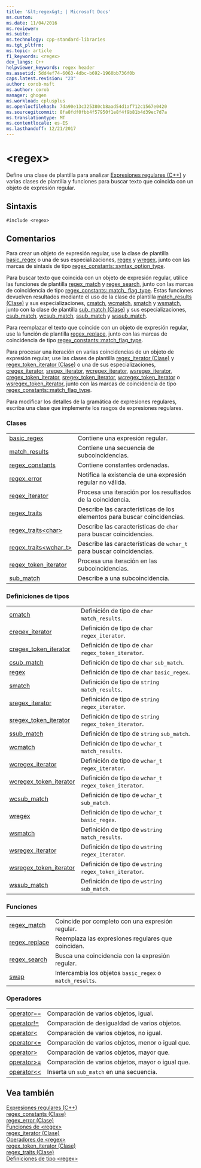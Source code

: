 ```yaml
---
title: '&lt;regex&gt; | Microsoft Docs'
ms.custom: 
ms.date: 11/04/2016
ms.reviewer: 
ms.suite: 
ms.technology: cpp-standard-libraries
ms.tgt_pltfrm: 
ms.topic: article
f1_keywords: <regex>
dev_langs: C++
helpviewer_keywords: regex header
ms.assetid: 5dd4ef74-6063-4dbc-b692-1960bb736f0b
caps.latest.revision: "23"
author: corob-msft
ms.author: corob
manager: ghogen
ms.workload: cplusplus
ms.openlocfilehash: 7da90e13c325380cb8aad54d1af712c1567e0420
ms.sourcegitcommit: 8fa8fdf0fbb4f57950f1e8f4f9b81b4d39ec7d7a
ms.translationtype: MT
ms.contentlocale: es-ES
ms.lasthandoff: 12/21/2017
---
```

# <a name="ltregexgt"></a>&lt;regex&gt;
Define una clase de plantilla para analizar [Expresiones regulares (C++)](../standard-library/regular-expressions-cpp.md) y varias clases de plantilla y funciones para buscar texto que coincida con un objeto de expresión regular.  
  
## <a name="syntax"></a>Sintaxis  
  
```  
#include <regex>  
```  
  
## <a name="remarks"></a>Comentarios  
 Para crear un objeto de expresión regular, use la clase de plantilla [basic_regex](../standard-library/basic-regex-class.md) o una de sus especializaciones, [regex](../standard-library/regex-typedefs.md#regex) y [wregex](../standard-library/regex-typedefs.md#wregex), junto con las marcas de sintaxis de tipo [regex_constants::syntax_option_type](../standard-library/regex-constants-class.md#syntax_option_type).  
  
 Para buscar texto que coincida con un objeto de expresión regular, utilice las funciones de plantilla [regex_match](../standard-library/regex-functions.md#regex_match) y [regex_search](../standard-library/regex-functions.md#regex_search), junto con las marcas de coincidencia de tipo [regex_constants::match_ flag_type](../standard-library/regex-constants-class.md#match_flag_type). Estas funciones devuelven resultados mediante el uso de la clase de plantilla [match_results (Clase)](../standard-library/match-results-class.md) y sus especializaciones, [cmatch](../standard-library/regex-typedefs.md#cmatch), [wcmatch](../standard-library/regex-typedefs.md#wcmatch), [smatch](../standard-library/regex-typedefs.md#smatch) y [wsmatch](../standard-library/regex-typedefs.md#wsmatch), junto con la clase de plantilla [sub_match (Clase)](../standard-library/sub-match-class.md) y sus especializaciones, [csub_match](../standard-library/regex-typedefs.md#csub_match), [wcsub_match](../standard-library/regex-typedefs.md#wcsub_match), [ssub_match](../standard-library/regex-typedefs.md#ssub_match) y [wssub_match](../standard-library/regex-typedefs.md#wssub_match).  
  
 Para reemplazar el texto que coincide con un objeto de expresión regular, use la función de plantilla [regex_replace](../standard-library/regex-functions.md#regex_replace), junto con las marcas de coincidencia de tipo [regex_constants::match_flag_type](../standard-library/regex-constants-class.md#match_flag_type).  
  
 Para procesar una iteración en varias coincidencias de un objeto de expresión regular, use las clases de plantilla [regex_iterator (Clase)](../standard-library/regex-iterator-class.md) y [regex_token_iterator (Clase)](../standard-library/regex-token-iterator-class.md) o una de sus especializaciones, [cregex_iterator](../standard-library/regex-typedefs.md#cregex_iterator), [sregex_iterator](../standard-library/regex-typedefs.md#sregex_iterator), [wcregex_iterator](../standard-library/regex-typedefs.md#wcregex_iterator), [wsregex_iterator](../standard-library/regex-typedefs.md#wsregex_iterator), [cregex_token_iterator](../standard-library/regex-typedefs.md#cregex_token_iterator), [sregex_token_iterator](../standard-library/regex-typedefs.md#sregex_token_iterator), [wcregex_token_iterator](../standard-library/regex-typedefs.md#wcregex_token_iterator) o [wsregex_token_iterator](../standard-library/regex-typedefs.md#wsregex_token_iterator), junto con las marcas de coincidencia de tipo [regex_constants::match_flag_type](../standard-library/regex-constants-class.md#match_flag_type).  
  
 Para modificar los detalles de la gramática de expresiones regulares, escriba una clase que implemente los rasgos de expresiones regulares.  
  
### <a name="classes"></a>Clases  
  
|||  
|-|-|  
|[basic_regex](../standard-library/basic-regex-class.md)|Contiene una expresión regular.|  
|[match_results](../standard-library/match-results-class.md)|Contiene una secuencia de subcoincidencias.|  
|[regex_constants](../standard-library/regex-constants-class.md)|Contiene constantes ordenadas.|  
|[regex_error](../standard-library/regex-error-class.md)|Notifica la existencia de una expresión regular no válida.|  
|[regex_iterator](../standard-library/regex-iterator-class.md)|Procesa una iteración por los resultados de la coincidencia.|  
|[regex_traits](../standard-library/regex-traits-class.md)|Describe las características de los elementos para buscar coincidencias.|  
|[regex_traits\<char>](../standard-library/regex-traits-char-class.md)|Describe las características de `char` para buscar coincidencias.|  
|[regex_traits<wchar_t>](../standard-library/regex-traits-wchar-t-class.md)|Describe las características de `wchar_t` para buscar coincidencias.|  
|[regex_token_iterator](../standard-library/regex-token-iterator-class.md)|Procesa una iteración en las subcoincidencias.|  
|[sub_match](../standard-library/sub-match-class.md)|Describe a una subcoincidencia.|  
  
### <a name="type-definitions"></a>Definiciones de tipos  
  
|||  
|-|-|  
|[cmatch](../standard-library/regex-typedefs.md#cmatch)|Definición de tipo de `char` `match_results`.|  
|[cregex_iterator](../standard-library/regex-typedefs.md#cregex_iterator)|Definición de tipo de `char` `regex_iterator`.|  
|[cregex_token_iterator](../standard-library/regex-typedefs.md#cregex_token_iterator)|Definición de tipo de `char` `regex_token_iterator`.|  
|[csub_match](../standard-library/regex-typedefs.md#csub_match)|Definición de tipo de `char` `sub_match`.|  
|[regex](../standard-library/regex-typedefs.md#regex)|Definición de tipo de `char` `basic_regex`.|  
|[smatch](../standard-library/regex-typedefs.md#smatch)|Definición de tipo de `string` `match_results`.|  
|[sregex_iterator](../standard-library/regex-typedefs.md#sregex_iterator)|Definición de tipo de `string` `regex_iterator`.|  
|[sregex_token_iterator](../standard-library/regex-typedefs.md#sregex_token_iterator)|Definición de tipo de `string` `regex_token_iterator`.|  
|[ssub_match](../standard-library/regex-typedefs.md#ssub_match)|Definición de tipo de `string` `sub_match`.|  
|[wcmatch](../standard-library/regex-typedefs.md#wcmatch)|Definición de tipo de `wchar_t` `match_results`.|  
|[wcregex_iterator](../standard-library/regex-typedefs.md#wcregex_iterator)|Definición de tipo de `wchar_t` `regex_iterator`.|  
|[wcregex_token_iterator](../standard-library/regex-typedefs.md#wcregex_token_iterator)|Definición de tipo de `wchar_t` `regex_token_iterator`.|  
|[wcsub_match](../standard-library/regex-typedefs.md#wcsub_match)|Definición de tipo de `wchar_t` `sub_match`.|  
|[wregex](../standard-library/regex-typedefs.md#wregex)|Definición de tipo de `wchar_t` `basic_regex`.|  
|[wsmatch](../standard-library/regex-typedefs.md#wsmatch)|Definición de tipo de `wstring` `match_results`.|  
|[wsregex_iterator](../standard-library/regex-typedefs.md#wsregex_iterator)|Definición de tipo de `wstring` `regex_iterator`.|  
|[wsregex_token_iterator](../standard-library/regex-typedefs.md#wsregex_token_iterator)|Definición de tipo de `wstring` `regex_token_iterator`.|  
|[wssub_match](../standard-library/regex-typedefs.md#wssub_match)|Definición de tipo de `wstring` `sub_match`.|  
  
### <a name="functions"></a>Funciones  
  
|||  
|-|-|  
|[regex_match](../standard-library/regex-functions.md#regex_match)|Coincide por completo con una expresión regular.|  
|[regex_replace](../standard-library/regex-functions.md#regex_replace)|Reemplaza las expresiones regulares que coincidan.|  
|[regex_search](../standard-library/regex-functions.md#regex_search)|Busca una coincidencia con la expresión regular.|  
|[swap](../standard-library/regex-functions.md#swap)|Intercambia los objetos `basic_regex` o `match_results`.|  
  
### <a name="operators"></a>Operadores  
  
|||  
|-|-|  
|[operator==](../standard-library/regex-operators.md#op_eq_eq)|Comparación de varios objetos, igual.|  
|[operator!=](../standard-library/regex-operators.md#op_neq)|Comparación de desigualdad de varios objetos.|  
|[operator<](../standard-library/regex-operators.md#op_lt)|Comparación de varios objetos, no igual.|  
|[operator\<=](../standard-library/regex-operators.md#op_gt_eq)|Comparación de varios objetos, menor o igual que.|  
|[operator>](../standard-library/regex-operators.md#op_gt)|Comparación de varios objetos, mayor que.|  
|[operator>=](../standard-library/regex-operators.md#op_gt_eq)|Comparación de varios objetos, mayor o igual que.|  
|[operator<<](../standard-library/regex-operators.md#op_lt_lt)|Inserta un `sub_match` en una secuencia.|  
  
## <a name="see-also"></a>Vea también  
[Expresiones regulares (C++)](../standard-library/regular-expressions-cpp.md)  
[regex_constants (Clase)](../standard-library/regex-constants-class.md)  
[regex_error (Clase)](../standard-library/regex-error-class.md)  
[Funciones de \<regex>](../standard-library/regex-functions.md)  
[regex_iterator (Clase)](../standard-library/regex-iterator-class.md)  
[Operadores de \<regex>](../standard-library/regex-operators.md)  
[regex_token_iterator (Clase)](../standard-library/regex-token-iterator-class.md)  
[regex_traits (Clase)](../standard-library/regex-traits-class.md)  
[Definiciones de tipo \<regex>](../standard-library/regex-typedefs.md)  



